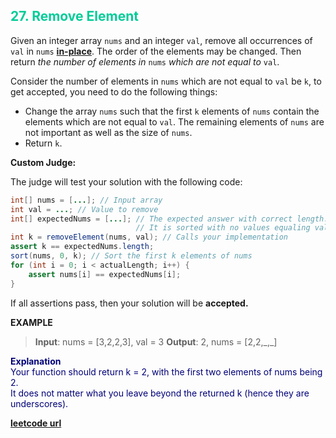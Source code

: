 <h2 style="color:#0C9;">27. Remove Element</h2>

Given an integer array `nums` and an integer `val`, remove all occurrences of `val` in `nums` <b><a href="https://en.wikipedia.org/wiki/In-place_algorithm">in-place</a></b>. The order of the elements may be changed. Then return *the number of elements in* `nums` *which are not equal to* `val`.

Consider the number of elements in `nums` which are not equal to `val` be `k`, to get accepted, you need to do the following things:

* Change the array `nums` such that the first `k` elements of `nums` contain the elements which are not equal to `val`. The remaining elements of `nums` are not important as well as the size of `nums`.
* Return `k`.

**Custom Judge:**

The judge will test your solution with the following code:

```java
int[] nums = [...]; // Input array
int val = ...; // Value to remove
int[] expectedNums = [...]; // The expected answer with correct length.
                            // It is sorted with no values equaling val.
int k = removeElement(nums, val); // Calls your implementation
assert k == expectedNums.length;
sort(nums, 0, k); // Sort the first k elements of nums
for (int i = 0; i < actualLength; i++) {
    assert nums[i] == expectedNums[i];
}
```
If all assertions pass, then your solution will be **accepted.**

**EXAMPLE**
>**Input**: nums = [3,2,2,3], val = 3
**Output**: 2, nums = [2,2,\_,\_]

<p style="color:#007;">
<b>Explanation</b><br>
Your function should return k = 2, with the first two elements of nums being 2.<br>
It does not matter what you leave beyond the returned k (hence they are underscores).
</p>

**[leetcode url](https://leetcode.com/problems/remove-element/description)**
